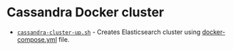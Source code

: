 # Cassandra Docker cluster

* [`cassandra-cluster-up.sh`](cassandra-cluster-up.sh) - Creates Elasticsearch cluster using [docker-compose.yml](docker-compose.yml) file.
